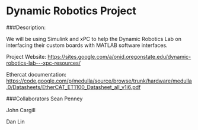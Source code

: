 Dynamic Robotics Project
================

###Description:

We will be using Simulink and xPC to help the Dynamic Robotics Lab on interfacing their custom boards with MATLAB software interfaces. 

Project Website: https://sites.google.com/a/onid.oregonstate.edu/dynamic-robotics-lab---xpc-resources/

Ethercat documentation:
https://code.google.com/p/medulla/source/browse/trunk/hardware/medulla.0/Datasheets/EtherCAT_ET1100_Datasheet_all_v1i6.pdf

###Collaborators
Sean Penney

John Cargill

Dan Lin
